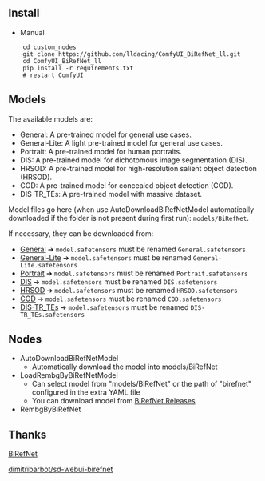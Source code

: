 ## Install

- Manual
```shell
    cd custom_nodes
    git clone https://github.com/lldacing/ComfyUI_BiRefNet_ll.git
    cd ComfyUI_BiRefNet_ll
    pip install -r requirements.txt
    # restart ComfyUI
```
    

## Models

The available models are:

- General: A pre-trained model for general use cases.
- General-Lite: A light pre-trained model for general use cases.
- Portrait: A pre-trained model for human portraits.
- DIS: A pre-trained model for dichotomous image segmentation (DIS).
- HRSOD: A pre-trained model for high-resolution salient object detection (HRSOD).
- COD: A pre-trained model for concealed object detection (COD).
- DIS-TR_TEs: A pre-trained model with massive dataset.

Model files go here (when use AutoDownloadBiRefNetModel automatically downloaded if the folder is not present during first run): `models/BiRefNet`.  

If necessary, they can be downloaded from:
- [General](https://huggingface.co/ZhengPeng7/BiRefNet/resolve/main/model.safetensors) ➔ `model.safetensors` must be renamed `General.safetensors`
- [General-Lite](https://huggingface.co/ZhengPeng7/BiRefNet_T/resolve/main/model.safetensors) ➔ `model.safetensors` must be renamed `General-Lite.safetensors`
- [Portrait](https://huggingface.co/ZhengPeng7/BiRefNet-portrait/resolve/main/model.safetensors) ➔ `model.safetensors` must be renamed `Portrait.safetensors`
- [DIS](https://huggingface.co/ZhengPeng7/BiRefNet-DIS5K/resolve/main/model.safetensors) ➔ `model.safetensors` must be renamed `DIS.safetensors`
- [HRSOD](https://huggingface.co/ZhengPeng7/BiRefNet-HRSOD/resolve/main/model.safetensors) ➔ `model.safetensors` must be renamed `HRSOD.safetensors`
- [COD](https://huggingface.co/ZhengPeng7/BiRefNet-COD/resolve/main/model.safetensors) ➔ `model.safetensors` must be renamed `COD.safetensors`
- [DIS-TR_TEs](https://huggingface.co/ZhengPeng7/BiRefNet-DIS5K-TR_TEs/resolve/main/model.safetensors) ➔ `model.safetensors` must be renamed `DIS-TR_TEs.safetensors`


## Nodes
- AutoDownloadBiRefNetModel
  - Automatically download the model into models/BiRefNet
- LoadRembgByBiRefNetModel
  - Can select model from "models/BiRefNet" or the path of "birefnet" configured in the extra YAML file
  - You can download model from [BiRefNet Releases](https://github.com/ZhengPeng7/BiRefNet/releases)
- RembgByBiRefNet

## Thanks

[BiRefNet](https://github.com/zhengpeng7/birefnet)

[dimitribarbot/sd-webui-birefnet](https://github.com/dimitribarbot/sd-webui-birefnet)

